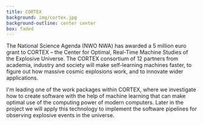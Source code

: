 ```yaml
---
title: CORTEX
background: img/cortex.jpg
background-outline: center center
box: faded
---
```


The National Science Agenda (NWO NWA) has awarded a 5 million euro grant to CORTEX – the Center for Optimal, Real-Time Machine Studies of the Explosive Universe. The 
CORTEX consortium of 12 partners from academia, industry and society will make self-learning machines faster, to figure out how massive cosmic explosions work, 
and to innovate wider applications.

I'm leading one of the work packages within CORTEX, where we 
investigate how to create software with the help of machine learning that can make optimal use of the computing power of modern computers. Later in
the project we will apply this technology to implement the software pipelines for observing explosive events in the universe.
